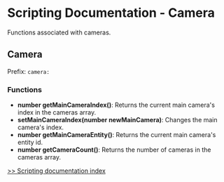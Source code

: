 # Scripting Documentation - Camera
Functions associated with cameras.

## Camera
Prefix: ``camera:``

### Functions
- **number getMainCameraIndex()**: Returns the current main camera's index in the cameras array.
- **setMainCameraIndex(number newMainCamera)**: Changes the main camera's index.
- **number getMainCameraEntity()**: Returns the current main camera's entity id.
- **number getCameraCount()**: Returns the number of cameras in the cameras array.

[>> Scripting documentation index](../index.md)